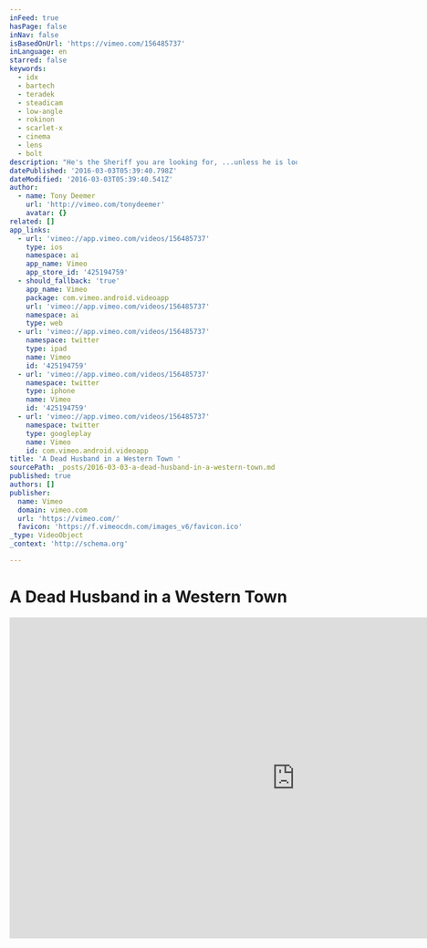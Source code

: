 ```yaml
---
inFeed: true
hasPage: false
inNav: false
isBasedOnUrl: 'https://vimeo.com/156485737'
inLanguage: en
starred: false
keywords:
  - idx
  - bartech
  - teradek
  - steadicam
  - low-angle
  - rokinon
  - scarlet-x
  - cinema
  - lens
  - bolt
description: "He's the Sheriff you are looking for, ...unless he is looking for you! "
datePublished: '2016-03-03T05:39:40.798Z'
dateModified: '2016-03-03T05:39:40.541Z'
author:
  - name: Tony Deemer
    url: 'http://vimeo.com/tonydeemer'
    avatar: {}
related: []
app_links:
  - url: 'vimeo://app.vimeo.com/videos/156485737'
    type: ios
    namespace: ai
    app_name: Vimeo
    app_store_id: '425194759'
  - should_fallback: 'true'
    app_name: Vimeo
    package: com.vimeo.android.videoapp
    url: 'vimeo://app.vimeo.com/videos/156485737'
    namespace: ai
    type: web
  - url: 'vimeo://app.vimeo.com/videos/156485737'
    namespace: twitter
    type: ipad
    name: Vimeo
    id: '425194759'
  - url: 'vimeo://app.vimeo.com/videos/156485737'
    namespace: twitter
    type: iphone
    name: Vimeo
    id: '425194759'
  - url: 'vimeo://app.vimeo.com/videos/156485737'
    namespace: twitter
    type: googleplay
    name: Vimeo
    id: com.vimeo.android.videoapp
title: 'A Dead Husband in a Western Town '
sourcePath: _posts/2016-03-03-a-dead-husband-in-a-western-town.md
published: true
authors: []
publisher:
  name: Vimeo
  domain: vimeo.com
  url: 'https://vimeo.com/'
  favicon: 'https://f.vimeocdn.com/images_v6/favicon.ico'
_type: VideoObject
_context: 'http://schema.org'

---
```

# A Dead Husband in a Western Town 

<iframe src="https://cdn.embedly.com/widgets/media.html?src=https%3A%2F%2Fplayer.vimeo.com%2Fvideo%2F156485737&amp;url=https%3A%2F%2Fvimeo.com%2F156485737&amp;image=http%3A%2F%2Fi.vimeocdn.com%2Fvideo%2F557518542_1280.jpg&amp;key=b7d04c9b404c499eba89ee7072e1c4f7&amp;type=text%2Fhtml&amp;schema=vimeo" width="1000" height="563" scrolling="no" frameborder="0" allowfullscreen="allowfullscreen" style=""></iframe>